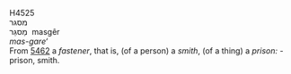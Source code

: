<body>
  <p>H4525<br>  מסגּר  <br> מַסגֵּר  ‎  masgêr  <br><i>mas-gare‘ </i><br>From <a href="h5462.htm">5462</a>  a <i>fastener</i>, that is, (of a person) a <i>smith</i>, (of a thing) a <i>prison: - </i>prison, smith.<br></p>
 </body>